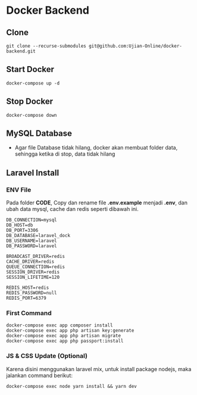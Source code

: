 # Docker Backend

## Clone

```
git clone --recurse-submodules git@github.com:Ujian-Online/docker-backend.git
```

## Start Docker

```
docker-compose up -d
```

## Stop Docker

```
docker-compose down
```

## MySQL Database

- Agar file Database tidak hilang, docker akan membuat folder data, sehingga ketika di stop, data tidak hilang

## Laravel Install

### ENV File

Pada folder **CODE**, Copy dan rename file **.env.example** menjadi **.env**, dan ubah data mysql, cache dan redis seperti dibawah ini.

```
DB_CONNECTION=mysql
DB_HOST=db
DB_PORT=3306
DB_DATABASE=laravel_dock
DB_USERNAME=laravel
DB_PASSWORD=laravel

BROADCAST_DRIVER=redis
CACHE_DRIVER=redis
QUEUE_CONNECTION=redis
SESSION_DRIVER=redis
SESSION_LIFETIME=120

REDIS_HOST=redis
REDIS_PASSWORD=null
REDIS_PORT=6379
```

### First Command

```
docker-compose exec app composer install
docker-compose exec app php artisan key:generate
docker-compose exec app php artisan migrate
docker-compose exec app php passport:install
```


### JS & CSS Update (Optional)

Karena disini menggunakan laravel mix, untuk install package nodejs, maka jalankan command berikut:

```
docker-compose exec node yarn install && yarn dev
```
